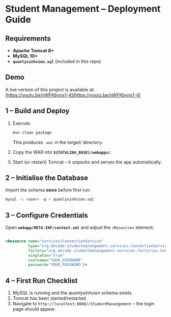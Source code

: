 # Student Management – Deployment Guide

## Requirements

* **Apache Tomcat 8+**
* **MySQL 10+**
* **`quanlysinhvien.sql`** (included in this repo)

## Demo

A live version of this project is available at:  
[https://youtu.be/nWFKbyns1-4](https://youtu.be/nWFKbyns1-4)

## 1 – Build and Deploy

1. Execute:

   ```bash
   mvn clean package
   ```
   This produces `.war` in the *target/* directory.
2. Copy the WAR into **`${CATALINA_BASE}/webapps/`**.
3. Start (or restart) Tomcat – it unpacks and serves the app automatically.

## 2 – Initialise the Database

Import the schema **once** before first run:

```bash
mysql -u <user> -p < quanlysinhvien.sql
```

## 3 – Configure Credentials

Open **`webapp/META-INF/context.xml`** and adjust the `<Resource>` element:

```xml

<Resource name="services/ConnectionService"
          type="org.decade.studentmanangement.services.ConnectionService"
          factory="org.decade.studentmanangement.services.factories.ConnectionServiceFactory"
          singleton="true"
          username="YOUR_USERNAME"
          password="YOUR_PASSWORD"/>

```

## 4 – First Run Checklist

1. MySQL is running and the *quanlysinhvien* schema exists.
2. Tomcat has been started/restarted.
3. Navigate to `http://localhost:8080//StudentManangement` – the login page should appear.
